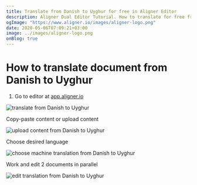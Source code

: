 ```yaml
---
title: Translate from Danish to Uyghur for free in Aligner Editor
description: Aligner Dual Editor Tutorial. How to translate for free from Danish to Uyghur. Aligner is multilingual document management platform. 
ogImage: "https://www.aligner.io/images/aligner-logo.png"
date: 2020-05-06T07:09:21+03:00
image: ../images/aligner-logo.png
onBlog: true
---
```


# How to translate document from Danish to Uyghur

1. Go to editor at [app.aligner.io](https://app.aligner.io "Aligner App web page")

![translate from Danish to Uyghur](../aligner-blank-editor.png "translate from Danish to Uyghur")

Copy-paste content or upload content

![upload content from Danish to Uyghur](../aligner-uploaded-document.png "upload content from Danish to Uyghur")

Choose desired language

![choose machine translation from Danish to Uyghur](../aligner-language-dropdown.png "choose machine translation from Danish to Uyghur")

Work and edit 2 documents in parallel

![edit translation from Danish to Uyghur](../aligner-double-sitded-editor.png "edit translation from Danish to Uyghur")

